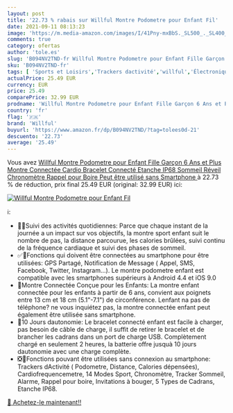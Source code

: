 ```yaml
---
layout: post
title: '22.73 % rabais sur Willful Montre Podometre pour Enfant Fil'
date: 2021-09-11 08:13:23
image: 'https://m.media-amazon.com/images/I/41Pny-mxBbS._SL500_._SL400_.jpg'
comments: true
category: ofertas
author: 'tole.es'
slug: 'B094NV2TND-fr Willful Montre Podometre pour Enfant Fille Garçon 6 Ans et...'
sku: 'B094NV2TND-fr'
tags: [ 'Sports et Loisirs','Trackers dactivité','willful','Électronique sportive', ]
actualPrice: 25.49 EUR
currency: EUR
price: 25.49
comparePrice: 32.99 EUR
prodname: 'Willful Montre Podometre pour Enfant Fille Garçon 6 Ans et Plus Montre Connectée Cardio Bracelet Connecté Etanche IP68 Sommeil Réveil Chronomètre Rappel pour Boire  Peut être utilisé sans Smartphone '
country: 'fr'
flag: '🇫🇷'
brand: 'Willful'
buyurl: 'https://www.amazon.fr/dp/B094NV2TND/?tag=tolees0d-21'
descuento: '22.73'
average: '25.49'
---
```


Vous avez [Willful Montre Podometre pour Enfant Fille Garçon 6 Ans et Plus Montre Connectée Cardio Bracelet Connecté Etanche IP68 Sommeil Réveil Chronomètre Rappel pour Boire  Peut être utilisé sans Smartphone ](https://www.amazon.fr/dp/B094NV2TND/?tag=tolees0d-21)  à  22.73 % de réduction, prix final  25.49 EUR (original: 32.99 EUR) ici:

[![Willful Montre Podometre pour Enfant Fil](https://m.media-amazon.com/images/I/41Pny-mxBbS._SL500_._SL400_.jpg)](https://www.amazon.fr/dp/B094NV2TND/?tag=tolees0d-21)

ℹ️:

- 🏃‍♀️Suivi des activités quotidiennes: Parce que chaque instant de la journée a un impact sur vos objectifs, la montre sport enfant suit le nombre de pas, la distance parcourue, les calories brûlées, suivi continu de la fréquence cardiaque et suivi des phases de sommeil.
- ✅📱Fonctions qui doivent être connectées au smartphone pour être utilisées: GPS Partagé, Notification de Message ( Appel, SMS, Facebook, Twitter, Instagram...). Le montre podometre enfant est compatible avec les smartphones supérieurs à Android 4.4 et iOS 9.0
- 🎁Montre Connectée Conçue pour les Enfants: La montre enfant connectée pour les enfants à partir de 6 ans, convient aux poignets entre 13 cm et 18 cm (5.1"-7.1") de circonférence. Lenfant na pas de téléphone? ne vous inquiétez pas, la montre connectée enfant peut également être utilisée sans smartphone.
- 🔋10 Jours dautonomie: Le bracelet connecté enfant est facile à charger, pas besoin de câble de charge, il suffit de retirer le bracelet et de brancher les cadrans dans un port de charge USB. Complètement chargé en seulement 2 heures, la batterie offre jusquà 10 jours dautonomie avec une charge complète.
- ❎📱Fonctions pouvant être utilisées sans connexion au smartphone: Trackers dActivité ( Podometre, Distance, Calories dépensées), Cardiofrequencemetre, 14 Modes Sport, Chronomètre, Tracker Sommeil, Alarme, Rappel pour boire, Invitations à bouger, 5 Types de Cadrans, Etanche IP68.

[🛒 Achetez-le maintenant!!](https://www.amazon.fr/dp/B094NV2TND/?tag=tolees0d-21)
